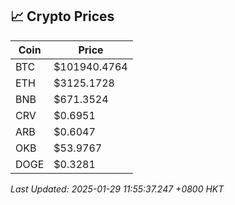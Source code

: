 ## 📈 Crypto Prices

| Coin | Price |
| ---- | ----- |
| BTC | $101940.4764 |
| ETH | $3125.1728 |
| BNB | $671.3524 |
| CRV | $0.6951 |
| ARB | $0.6047 |
| OKB | $53.9767 |
| DOGE | $0.3281 |

_Last Updated: 2025-01-29 11:55:37.247 +0800 HKT_